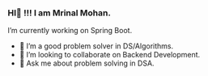 ### HI👋 !!! I am Mrinal Mohan. 

 I’m currently working on Spring Boot.
- 🌱 I’m a good problem solver in DS/Algorithms.
- 👯 I’m looking to collaborate on Backend Development.
- 💬 Ask me about problem solving in DSA.


<!--
**mrinal004/mrinal004** is a ✨ _special_ ✨ repository because its `README.md` (this file) appears on your GitHub profile.

Here are some ideas to get you started:

- 🔭
- 😄 Pronouns: ...
- ⚡ Fun fact: ...
-->
